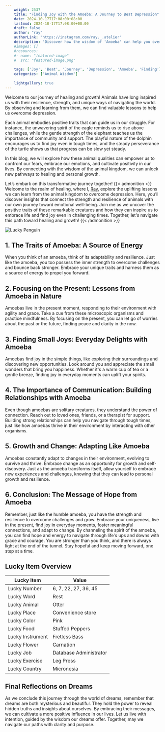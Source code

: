 ```yaml
---
    weight: 2537
    title: "Finding Joy with the Amoeba: A Journey to Beat Depression"  # Assuming 'title' column exists
    date: 2024-10-17T17:08:00+08:00
    lastmod: 2024-10-17T17:08:00+08:00
    draft: false
    author: "ray"
    authorLink: "https://instagram.com/ray._.atelier"
    description: "Discover how the wisdom of 'Amoeba' can help you overcome depression and find joy in your life journey."
    #images: []
    #resources:
    #- name: "featured-image"
    #  src: "featured-image.png"
    
    tags: ['Joy', 'Beat', 'Journey', 'Depression', 'Amoeba', 'Finding']
    categories: ["Animal Wisdom"]
    
    lightgallery: true
---
```

    
Welcome to our journey of healing and growth! Animals have long inspired us with their resilience, strength, and unique ways of navigating the world. By observing and learning from them, we can find valuable lessons to help us overcome depression.

Each animal embodies positive traits that can guide us in our struggle. For instance, the unwavering spirit of the eagle reminds us to rise above challenges, while the gentle strength of the elephant teaches us the importance of community and support. The playful nature of the dolphin encourages us to find joy even in tough times, and the steady perseverance of the turtle shows us that progress can be slow yet steady.

In this blog, we will explore how these animal qualities can empower us to confront our fears, embrace our emotions, and cultivate positivity in our lives. By connecting with the wisdom of the animal kingdom, we can unlock new pathways to healing and personal growth.

Let’s embark on this transformative journey together!
{{< admonition >}}
Welcome to the realm of healing, where I, [Ray](https://instagram.com/ray._.atelier), explore the uplifting lessons we can learn from the animal kingdom to overcome depression. Here, you’ll discover insights that connect the strength and resilience of animals with our own journey toward emotional well-being. Join me as we uncover the positive traits of these remarkable creatures and how they can inspire us to embrace life and find joy even in challenging times. Together, let's navigate this path toward healing and growth!
{{< /admonition >}}

![Lucky Penguin](https://cdn.pixabay.com/photo/2024/09/07/02/34/penguins-9028827_1280.jpg "Lucky Penguin")

## 1. The Traits of Amoeba: A Source of Energy
When you think of an amoeba, think of its adaptability and resilience. Just like the amoeba, you too possess the inner strength to overcome challenges and bounce back stronger. Embrace your unique traits and harness them as a source of energy to propel you forward.

## 2. Focusing on the Present: Lessons from Amoeba in Nature
Amoebas live in the present moment, responding to their environment with agility and grace. Take a cue from these microscopic organisms and practice mindfulness. By focusing on the present, you can let go of worries about the past or the future, finding peace and clarity in the now.

## 3. Finding Small Joys: Everyday Delights with Amoeba
Amoebas find joy in the simple things, like exploring their surroundings and discovering new opportunities. Look around you and appreciate the small wonders that bring you happiness. Whether it's a warm cup of tea or a gentle breeze, finding joy in everyday moments can uplift your spirits.

## 4. The Importance of Communication: Building Relationships with Amoeba
Even though amoebas are solitary creatures, they understand the power of connection. Reach out to loved ones, friends, or a therapist for support. Building strong relationships can help you navigate through tough times, just like how amoebas thrive in their environment by interacting with other organisms.

## 5. Growth and Change: Adapting Like Amoeba
Amoebas constantly adapt to changes in their environment, evolving to survive and thrive. Embrace change as an opportunity for growth and self-discovery. Just as the amoeba transforms itself, allow yourself to embrace new experiences and challenges, knowing that they can lead to personal growth and resilience.

## 6. Conclusion: The Message of Hope from Amoeba
Remember, just like the humble amoeba, you have the strength and resilience to overcome challenges and grow. Embrace your uniqueness, live in the present, find joy in everyday moments, foster meaningful connections, and adapt to change. By channeling the spirit of the amoeba, you can find hope and energy to navigate through life's ups and downs with grace and courage. You are stronger than you think, and there is always light at the end of the tunnel. Stay hopeful and keep moving forward, one step at a time.


## Lucky Item Overview
| Lucky Item          | Value              |
|---------------|--------------------|
| Lucky Number        | 6, 7, 22, 27, 36, 45  |
| Lucky Word          | Rest |
| Lucky Animal        | Otter |
| Lucky Place         | Convenience store     |
| Lucky Color         | Pink     |
| Lucky Food          | Stuffed Peppers      |
| Lucky Instrument    | Fretless Bass |
| Lucky Flower        | Carnation    |
| Lucky Job           | Database Administrator       |
| Lucky Exercise      | Leg Press  |
| Lucky Country       | Micronesia    |


##  Final Reflections on Dreams

As we conclude this journey through the world of dreams, remember that dreams are both mysterious and beautiful. They hold the power to reveal hidden truths and insights about ourselves. By embracing their messages, we can cultivate a more positive influence in our lives. Let us live with intention, guided by the wisdom our dreams offer. Together, may we navigate our paths with clarity and purpose.
